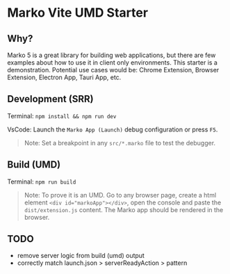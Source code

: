 Marko Vite UMD Starter
==================================

## Why?
Marko 5 is a great library for building web applications, but there are few examples about how to use it in client only environments. This starter is a demonstration.
Potential use cases would be: Chrome Extension, Browser Extension, Electron App, Tauri App, etc.

## Development (SRR)

Terminal: `npm install && npm run dev`

VsCode: Launch the `Marko App (Launch)` debug configuration or press `F5`.
> Note: Set a breakpoint in any `src/*.marko` file to test the debugger.

## Build (UMD)

Terminal: `npm run build`

> Note: To prove it is an UMD. Go to any browser page, create a html element `<div id="markoApp"></div>`, open the console and paste the `dist/extension.js` content. The Marko app should be rendered in the browser.

## TODO
- remove server logic from build (umd) output
- correctly match launch.json > serverReadyAction > pattern